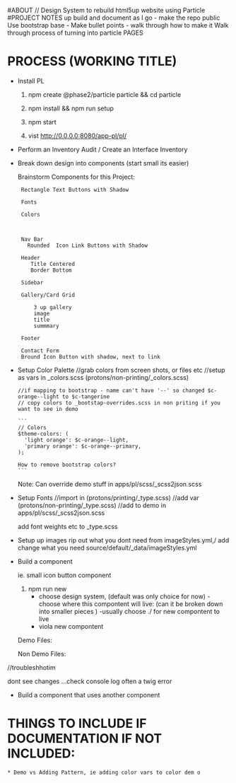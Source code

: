 #ABOUT 
// Design System to rebuild html5up website using Particle 
#PROJECT NOTES
up build and document as I go - make the repo public 
Use bootstrap base - 
Make bullet points - walk through how to make it 
Walk through process of turning into particle 
PAGES 

# PROCESS (WORKING TITLE)
* Install PL 
    1. npm create @phase2/particle particle && cd particle
    
    2. npm install && npm run setup
    
    3. npm start
    
    4. vist http://0.0.0.0:8080/app-pl/pl/
    
*  Perform an Inventory Audit / Create an Interface Inventory 
*  Break down design into components (start small its easier)
    
    Brainstorm Components for this Project: 
    
        
     
        
        Rectangle Text Buttons with Shadow 
        
        Fonts
        
        Colors 
        
       
        
        Nav Bar
          Rounded  Icon Link Buttons with Shadow 
        
        Header 
           Title Centered
           Border Bottom 
           
        Sidebar
        
        Gallery/Card Grid 
                
            3 up gallery 
            image
            title
            summmary 
        
        Footer 
        
        Contact Form
        Bround Icon Button with shadow, next to link 
         
        
* Setup Color Palette 
    //grab colors from screen shots, or files etc
     //setup as vars in _colors.scss (protons/non-printing/_colors.scss)
    
    
      //if mapping to bootstrap - name can't have '--' so changed $c-orange--light to $c-tangerine
      // copy colors to _bootstap-overrides.scss in non priting if you want to see in demo  
      
      ```
      // Colors
      $theme-colors: (
        'light orange': $c-orange--light,
        'primary orange': $c-orange--primary,
      );
      
      How to remove bootstrap colors? 
      ```
      
      
     Note:  Can override demo stuff in apps/pl/scss/_scss2json.scss
     
* Setup Fonts
  //import in (protons/printing/_type.scss)
  //add var  (protons/non-printing/_type.scss) 
  //add to demo in apps/pl/scss/_scss2json.scss
  
  add font weights etc to _type.scss
  
  
    
  


* Setup up images
  rip out what you dont need from imageStyles.yml,/ add change what you need 
  source/default/_data/imageStyles.yml
  
  

* Build a component

  ie. small icon button component
  
  1.  npm run new
      - choose design system, (default was only choice for now) 
      -choose where this compontent will live:  (can it be broken down into smaller pieces )
      -usually choose ./ for new compontent to live
      - viola new compontent
     
    
    
   Demo Files: 
   
   Non Demo Files: 
   
   
       


//troubleshhotim 

   dont see changes ...check console log often a twig error
* Build a component that uses another component


# THINGS TO INCLUDE IF DOCUMENTATION IF NOT INCLUDED:
    * Demo vs Adding Pattern, ie adding color vars to color dem o
